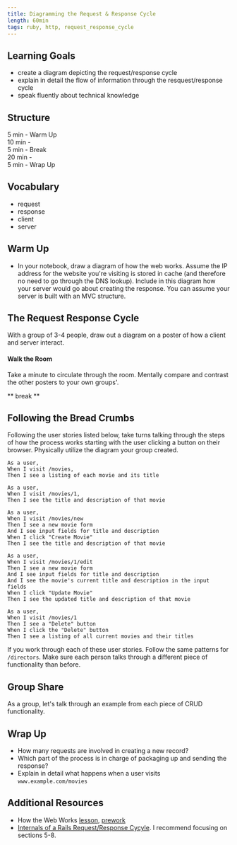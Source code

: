 ```yaml
---
title: Diagramming the Request & Response Cycle
length: 60min
tags: ruby, http, request_response_cycle
---  
```



## Learning Goals  
* create a diagram depicting the request/response cycle  
* explain in detail the flow of information through the resquest/response cycle
* speak fluently about technical knowledge

## Structure  
5 min - Warm Up  
10 min -   
5 min - Break  
20 min -  
5 min - Wrap Up

## Vocabulary  
* request
* response
* client
* server

## Warm Up  
* In your notebook, draw a diagram of how the web works. Assume the IP address for the website you're visiting is stored in cache (and therefore no need to go through the DNS lookup). Include in this diagram how your server would go about creating the response. You can assume your server is built with an MVC structure.


## The Request Response Cycle
With a group of 3-4 people, draw out a diagram on a poster of how a client and server interact. 

#### Walk the Room    
Take a minute to circulate through the room. Mentally compare and contrast the other posters to your own groups'.

** break **

## Following the Bread Crumbs 
Following the user stories listed below, take turns talking through the steps of how the process works starting with the user clicking a button on their browser. Physically utilize the diagram your group created.


```
As a user, 
When I visit /movies,
Then I see a listing of each movie and its title
```

```
As a user,
When I visit /movies/1,
Then I see the title and description of that movie
```

```
As a user,
When I visit /movies/new
Then I see a new movie form
And I see input fields for title and description
When I click "Create Movie"
Then I see the title and description of that movie
```

```
As a user,
When I visit /movies/1/edit
Then I see a new movie form
And I see input fields for title and description
And I see the movie's current title and description in the input fields
When I click "Update Movie"
Then I see the updated title and description of that movie
```

```
As a user,
When I visit /movies/1
Then I see a "Delete" button
When I click the "Delete" button
Then I see a listing of all current movies and their titles
```

If you work through each of these user stories. Follow the same patterns for `/directors`. Make sure each person talks through a different piece of functionality than before.

## Group Share
As a group, let's talk through an example from each piece of CRUD functionality.

## Wrap Up  
* How many requests are involved in creating a new record?
* Which part of the process is in charge of packaging up and sending the response?
* Explain in detail what happens when a user visits `www.example.com/movies`


## Additional Resources

* How the Web Works [lesson](https://github.com/turingschool/backend-curriculum-site/blob/gh-pages/module2/lessons/how_the_web_works.md), [prework](https://github.com/turingschool/intermission-assignments/blob/master/2be/details/how_the_web_works.md)
* [Internals of a Rails Request/Response Cycyle](https://www.rubypigeon.com/posts/examining-internals-of-rails-request-response-cycle/). I recommend focusing on sections 5-8.
